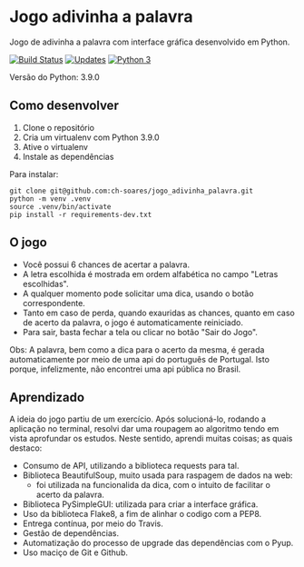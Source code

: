 # Jogo adivinha a palavra

Jogo de adivinha a palavra com interface gráfica desenvolvido em Python.


[![Build Status](https://app.travis-ci.com/ch-soares/jogo_adivinha_palavra.svg?branch=main)](https://app.travis-ci.com/ch-soares/jogo_adivinha_palavra)
[![Updates](https://pyup.io/repos/github/ch-soares/jogo_adivinha_palavra/shield.svg)](https://pyup.io/repos/github/ch-soares/jogo_adivinha_palavra/)
[![Python 3](https://pyup.io/repos/github/ch-soares/jogo_adivinha_palavra/python-3-shield.svg)](https://pyup.io/repos/github/ch-soares/jogo_adivinha_palavra/)

Versão do Python: 3.9.0

## Como desenvolver

1. Clone o repositório
2. Cria um virtualenv com Python 3.9.0
3. Ative o virtualenv
4. Instale as dependências

Para instalar:

```console
git clone git@github.com:ch-soares/jogo_adivinha_palavra.git
python -m venv .venv
source .venv/bin/activate
pip install -r requirements-dev.txt
```

## O jogo

* Você possui 6 chances de acertar a palavra.
* A letra escolhida é mostrada em ordem alfabética no campo "Letras escolhidas".
* A qualquer momento pode solicitar uma dica, usando o botão correspondente. 
* Tanto em caso de perda, quando exauridas as chances, quanto em caso de acerto da palavra, o jogo é automaticamente reiniciado.
* Para sair, basta fechar a tela ou clicar no botão "Sair do Jogo".
      
Obs: A palavra, bem como a dica para o acerto da mesma, é gerada automaticamente por meio de uma api do português de
Portugal. Isto porque, infelizmente, não encontrei uma api pública no Brasil.

## Aprendizado

A ideia do jogo partiu de um exercício.
Após solucioná-lo, rodando a aplicação no terminal, resolvi dar uma roupagem ao algoritmo tendo em vista aprofundar os estudos.
Neste sentido, aprendi muitas coisas; as quais destaco:
* Consumo de API, utilizando a biblioteca requests para tal.
* Biblioteca BeautifulSoup, muito usada para raspagem de dados na web:
  * foi utilizada na funcionalida da dica, com o intuito de facilitar o acerto da palavra.
* Biblioteca PySimpleGUI: utilizada para criar a interface gráfica.
* Uso da biblioteca Flake8, a fim de alinhar o codigo com a PEP8.
* Entrega contínua, por meio do Travis.
* Gestão de dependências.
* Automatização do processo de upgrade das dependências com o Pyup.
* Uso maciço de Git e Github.